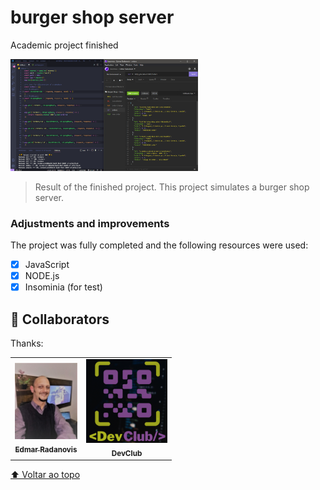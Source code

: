 # burger shop server
 Academic project finished

<img src="./Assets/devclub comunidade.png" alt="page-image" width="300px">

> Result of the finished project. This project simulates a burger shop server.

### Adjustments and improvements

The project was fully completed and the following resources were used:

- [x] JavaScript
- [x] NODE.js
- [x] Insominia (for test)

## 🤝 Collaborators

Thanks:

<table>
    <tr>
        <td align="center">
            <a href="https://github.com/ed-radanovis">
            <img src="./Assets/foto perfil (4).jpeg" width="100px;" alt="Foto de Edmar Radanovis">
            <br>
            <sub>
                <b>Edmar Radanovis</b>
            </sub>
            </a>
        </td>
        <td align="center">
            <img src="./Assets/DevClub.png" width="130px;" alt="Logo DevClub"/><br>
            <sub>
                <b>DevClub</b>
            </sub>
    </tr>
</table>

[⬆ Voltar ao topo](#burgershopserver)<br>